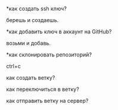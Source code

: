 *как создать ssh ключ?

берешь и создаешь.

*как добавить ключ в аккаунт на GitHub?

возьми и добавь.

*как склонировать репозиторий?

ctrl+c


как создать ветку?

как переключиться в ветку?

как отправить ветку на сервер?